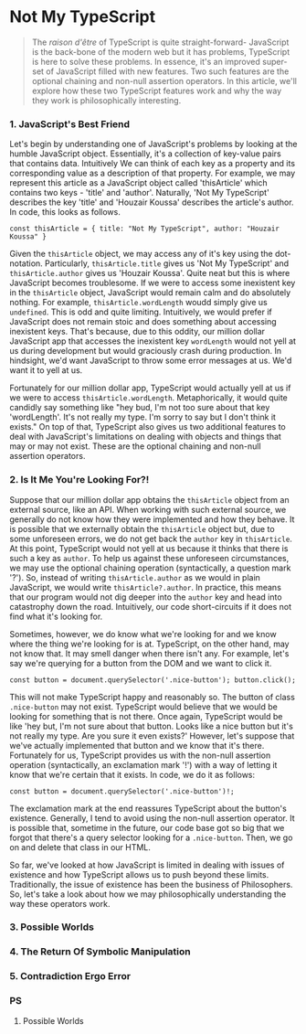 # Not My TypeScript

>   The *raison d'être* of TypeScript is quite straight-forward- JavaScript is the back-bone of the modern web but it has problems, TypeScript is here to solve these problems. In essence, it's an improved super-set of JavaScript filled with new features. Two such features are the optional chaining and non-null assertion operators. In this article, we'll explore how these two TypeScript features work and why the way they work is philosophically interesting.

### 1. JavaScript's Best Friend

  Let's begin by understanding one of JavaScript's problems by looking at the humble JavaScript object. Essentially, it's a collection of key-value pairs that contains data. Intuitively We can think of each key as a property and its corresponding value as a description of that property. For example, we may represent this article as a JavaScript object called 'thisArticle' which contains two keys - 'title' and 'author'. Naturally, 'Not My TypeScript' describes the key 'title' and 'Houzair Koussa' describes the article's author. In code, this looks as follows.

  `
    const thisArticle = {
      title: "Not My TypeScript",
      author: "Houzair Koussa"
    }
  `

  Given the `thisArticle` object, we may access any of it's key using the dot-notation. Particularly, `thisArticle.title` gives us 'Not My TypeScript' and `thisArticle.author` gives us 'Houzair Koussa'. Quite neat but this is where JavaScript becomes troublesome. If we were to access some inexistent key in the `thisArticle` object, JavaScript would remain calm and do absolutely nothing. For example, `thisArticle.wordLength` woudd simply give us `undefined`. This is odd and quite limiting. Intuitively, we would prefer if JavaScript does not remain stoic and does something about accessing inexistent keys. That's because, due to this oddity, our million dollar JavaScript app that accesses the inexistent key `wordLength` would not yell at us during development but would graciously crash during production. In hindsight, we'd want JavaScript to throw some error messages at us. We'd want it to yell at us.

  Fortunately for our million dollar app, TypeScript would actually yell at us if we were to access `thisArticle.wordLength`. Metaphorically, it would quite candidly say something like "hey bud, I'm not too sure about that key 'wordLength'. It's not really my type. I'm sorry to say but I don't think it exists." On top of that, TypeScript also gives us two additional features to deal with JavaScript's limitations on dealing with objects and things that may or may not exist. These are the optional chaining and non-null assertion operators.

### 2. Is It Me You're Looking For?!

  Suppose that our million dollar app obtains the `thisArticle` object from an external source, like an API. When working with such external source, we generally do not know how they were implemented and how they behave. It is possible that we externally obtain the `thisArticle` object but, due to some unforeseen errors, we do not get back the `author` key in `thisArticle`. At this point, TypeScript would not yell at us because it thinks that there is such a key as `author`. To help us against these unforeseen circumstances, we may use the optional chaining operation (syntactically, a question mark '?'). So, instead of writing `thisArticle.author` as we would in plain JavaScript, we would write `thisArticle?.author`. In practice, this means that our program would not dig deeper into the `author` key and head into catastrophy down the road. Intuitively, our code short-circuits if it does not find what it's looking for.

  Sometimes, however, we do know what we're looking for and we know where the thing we're looking for is at. TypeScript, on the other hand, may not know that. It may smell danger when there isn't any. For example, let's say we're querying for a button from the DOM and we want to click it.

  `
    const button = document.querySelector('.nice-button');
    button.click();
  `

  This will not make TypeScript happy and reasonably so. The button of class `.nice-button` may not exist. TypeScript would believe that we would be looking for something that is not there. Once again, TypeScript would be like 'hey but, I'm not sure about that button. Looks like a nice button but it's not really my type. Are you sure it even exists?' However, let's suppose that we've actually implemented that button and we know that it's there. Fortunately for us, TypeScript provides us with the non-null assertion operation (syntactically, an exclamation mark '!') with a way of letting it know that we're certain that it exists. In code, we do it as follows:

  `
    const button = document.querySelector('.nice-button')!;
  `

  The exclamation mark at the end reassures TypeScript about the button's existence. Generally, I tend to avoid using the non-null assertion operator. It is possible that, sometime in the future, our code base got so big that we forgot that there's a query selector looking for a `.nice-button`. Then, we go on and delete that class in our HTML.

  So far, we've looked at how JavaScript is limited in dealing with issues of existence and how TypeScript allows us to push beyond these limits. Traditionally, the issue of existence has been the business of Philosophers. So, let's take a look about how we may philosophically understanding the way these operators work.

### 3. Possible Worlds

### 4. The Return Of Symbolic Manipulation

### 5. Contradiction Ergo Error

### PS

  1. Possible Worlds
